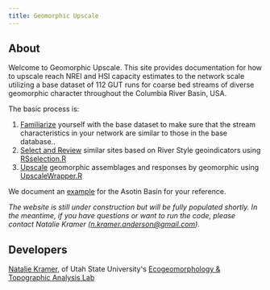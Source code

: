 ```yaml
---
title: Geomorphic Upscale
---
```


## About

Welcome to Geomorphic Upscale. This site provides documentation for how to upscale reach  NREI and HSI capacity estimates to the network scale utilizing a base dataset of 112 GUT runs for coarse bed streams of diverse geomorphic character  throughout the Columbia River Basin, USA.

The basic process is:

1. [Familiarize](familiarizing.md)  yourself with the base dataset to make sure that the stream characteristics in your network are similar to those in the base database.. 
2. [Select and Review](selecting.md) similar sites based on River Style geoindicators using [RSselection.R]()
3. [Upscale](upscaling.md) geomorphic assemblages and responses by geomorphic using [UpscaleWrapper.R]()

We document an [example](example.md) for the Asotin Basin for your reference.

*The website is still under construction but will be fully populated shortly.  In the meantime, if you have questions or want to run the code, please contact Natalie Kramer (n.kramer.anderson@gmail.com).*

## Developers

[Natalie Kramer](http://etal.joewheaton.org/people/researchers-technicians/natalie-kramer),  of Utah State University's [Ecogeomorphology & Topographic Analysis Lab](http://etal.joewheaton.org/)

